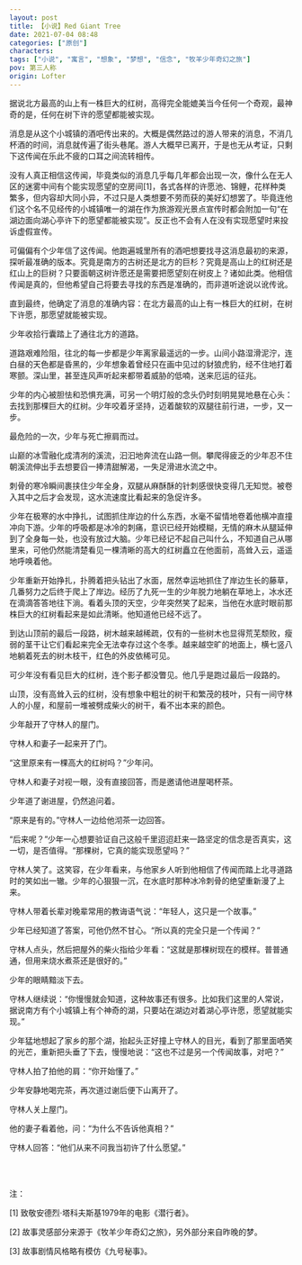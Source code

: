 ```yaml
---
layout: post
title: 【小说】Red Giant Tree
date: 2021-07-04 08:48
categories: ["原创"]
characters: 
tags: ["小说", "寓言", "想象", "梦想", "信念", "牧羊少年奇幻之旅"]
pov: 第三人称
origin: Lofter
---
```


据说北方最高的山上有一株巨大的红树，高得完全能媲美当今任何一个奇观，最神奇的是，任何在树下许的愿望都能被实现。

消息是从这个小城镇的酒吧传出来的。大概是偶然路过的游人带来的消息，不消几杯酒的时间，消息就传遍了街头巷尾。游人大概早已离开，于是也无从考证，只剩下这传闻在乐此不疲的口耳之间流转相传。

没有人真正相信这传闻，毕竟类似的消息几乎每几年都会出现一次，像什么在无人区的迷雾中间有个能实现愿望的空房间[1]，各式各样的许愿池、锦鲤，花样种类繁多，但内容却大同小异，不过只是人类想要不劳而获的美好幻想罢了。毕竟连他们这个名不见经传的小城镇唯一的湖在作为旅游观光景点宣传时都会附加一句“在湖边面向湖心亭许下的愿望都能被实现”。反正也不会有人在没有实现愿望时来投诉虚假宣传。

可偏偏有个少年信了这传闻。他跑遍城里所有的酒吧想要找寻这消息最初的来源，探听最准确的版本。究竟是南方的古树还是北方的巨杉？究竟是高山上的红树还是红山上的巨树？只要面朝这树许愿还是需要把愿望刻在树皮上？诸如此类。他相信传闻是真的，但他希望自己将要去寻找的东西是准确的，而非道听途说以讹传讹。

直到最终，他确定了消息的准确内容：在北方最高的山上有一株巨大的红树，在树下许愿，那愿望就能被实现。

少年收拾行囊踏上了通往北方的道路。

道路艰难险阻，往北的每一步都是少年离家最遥远的一步。山间小路湿滑泥泞，连白昼的天色都是昏黑的，少年想象着曾经只在画中见过的豺狼虎豹，经不住地打着寒颤。深山里，甚至连风声听起来都带着威胁的低喃，送来厄运的征兆。

少年的内心被胆怯和恐惧充满，可另一个明灯般的念头仍时刻明晃晃地悬在心头：去找到那棵巨大的红树。少年咬着牙坚持，迈着酸软的双腿往前行进，一步，又一步。

最危险的一次，少年与死亡擦肩而过。

山巅的冰雪融化成清冽的溪流，汩汩地奔流在山路一侧。攀爬得疲乏的少年忍不住朝溪流伸出手去想要舀一捧清甜解渴，一失足滑进水流之中。

刺骨的寒冷瞬间裹挟住少年全身，双腿从麻酥酥的针刺感很快变得几无知觉。被卷入其中之后才会发现，这水流速度比看起来的急促许多。

少年在极寒的水中挣扎，试图抓住岸边的什么东西，水毫不留情地卷着他横冲直撞冲向下游。少年的呼吸都是冰冷的刺痛，意识已经开始模糊，无情的麻木从腿延伸到了全身每一处，也没有放过大脑。少年已经记不起自己叫什么，不知道自己从哪里来，可他仍然能清楚看见一棵清晰的高大的红树矗立在他面前，高耸入云，遥遥地呼唤着他。

少年重新开始挣扎，扑腾着把头钻出了水面，居然幸运地抓住了岸边生长的藤草，几番努力之后终于爬上了岸边。经历了九死一生的少年脱力地躺在草地上，冰水还在滴滴答答地往下淌。看着头顶的天空，少年突然笑了起来，当他在水底时眼前那株巨大的红树看起来是如此清晰。他知道他已经不远了。

到达山顶前的最后一段路，树木越来越稀疏，仅有的一些树木也显得荒芜颓败，瘦弱的茎干让它们看起来完全无法幸存过这个冬季。越来越空旷的地面上，横七竖八地躺着死去的树木枝干，红色的外皮依稀可见。

可少年没有看见巨大的红树，连个影子都没瞥见。他几乎是跑过最后一段路的。

山顶，没有高耸入云的红树，没有想象中粗壮的树干和繁茂的枝叶，只有一间守林人的小屋，和屋前一堆被劈成柴火的树干，看不出本来的颜色。

少年敲开了守林人的屋门。

守林人和妻子一起来开了门。

“这里原来有一棵高大的红树吗？”少年问。

守林人和妻子对视一眼，没有直接回答，而是邀请他进屋喝杯茶。

少年道了谢进屋，仍然追问着。

“原来是有的。”守林人一边给他沏茶一边回答。

“后来呢？”少年一心想要验证自己这般千里迢迢赶来一路坚定的信念是否真实，这一切，是否值得。“那棵树，它真的能实现愿望吗？”

守林人笑了。这笑容，在少年看来，与他家乡人听到他相信了传闻而踏上北寻道路时的笑如出一辙。少年的心狠狠一沉，在水底时那种冰冷刺骨的绝望重新漫了上来。

守林人带着长辈对晚辈常用的教诲语气说：“年轻人，这只是一个故事。”

少年已经知道了答案，可他仍然不甘心。“所以真的完全只是一个传闻？”

守林人点头，然后把屋外的柴火指给少年看：“这就是那棵树现在的模样。普普通通，但用来烧水煮茶还是很好的。”

少年的眼睛黯淡下去。

守林人继续说：“你慢慢就会知道，这种故事还有很多。比如我们这里的人常说，据说南方有个小城镇上有个神奇的湖，只要站在湖边对着湖心亭许愿，愿望就能实现。”

少年猛地想起了家乡的那个湖，抬起头正好撞上守林人的目光，看到了那里面哂笑的光芒，重新把头垂了下去，慢慢地说：“这也不过是另一个传闻故事，对吧？”

守林人拍了拍他的肩：“你开始懂了。”

少年安静地喝完茶，再次道过谢后便下山离开了。

守林人关上屋门。

他的妻子看着他，问：“为什么不告诉他真相？”

守林人回答：“他们从来不问我当初许了什么愿望。”

<br><br>

注：

[1] 致敬安德烈·塔科夫斯基1979年的电影《潜行者》。

[2] 故事灵感部分来源于《牧羊少年奇幻之旅》，另外部分来自昨晚的梦。

[3] 故事剧情风格略有模仿《九号秘事》。
